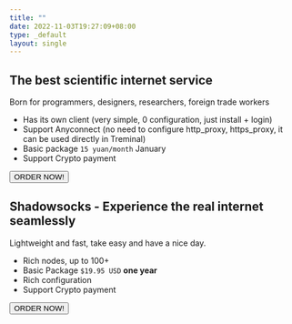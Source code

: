 ```yaml
---
title: ""
date: 2022-11-03T19:27:09+08:00
type: _default
layout: single
---
```


## The best scientific internet service
Born for programmers, designers, researchers, foreign trade workers

- Has its own client (very simple, 0 configuration, just install + login)
- Support Anyconnect (no need to configure http_proxy, https_proxy, it can be used directly in Treminal)
- Basic package `15 yuan/month` January
- Support Crypto payment
<div style="margin-bottom: 20px;">
    <a href="https://xiyou4you.us/r/?s=22881327"><button class="glow-on-hover" type="button">ORDER NOW!</button></a>
</div> 

## Shadowsocks - Experience the real internet seamlessly
Lightweight and fast, take easy and have a nice day.

- Rich nodes, up to 100+
- Basic Package `$19.95 USD` **one year**
- Rich configuration
- Support Crypto payment
<div>
<a href="https://portal.shadowsocks.au/aff.php?aff=7676" ><button class="glow-on-hover" type="button">ORDER NOW!</button></a>
</div>